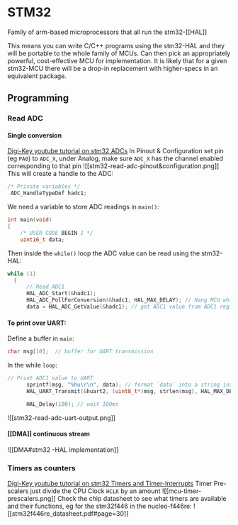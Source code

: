 # STM32
Family of arm-based microprocessors that all run the stm32-[[HAL]] 

This means you can write C/C++ programs using the stm32-HAL and they will be portable to the whole family of MCUs.
Can then pick an appropriately powerful, cost-effective MCU for implementation. 
It is likely that for a given stm32-MCU there will be a drop-in replacement with higher-specs in an equivalent package. 

## Programming
### Read ADC
#### Single conversion
[Digi-Key youtube tutorial on stm32 ADCs](https://youtu.be/EsZLgqhqfO0)
In Pinout & Configuration set pin (eg `PA0`) to `ADC_X`, 
under Analog, make sure `ADC_X` has the channel enabled corresponding to that pin
![[stm32-read-adc-pinout&configuration.png]]
This will create a handle to the ADC:
```C
/* Private variables */
 ADC_HandleTypeDef hadc1; 
 ```
We need a variable to store ADC readings in `main()`:
```C
int main(void)
{
	/* USER CODE BEGIN 1 */
	uint16_t data; 
```
Then inside the `while()` loop the ADC value can be read using the stm32-HAL:
```C
while (1)
  {
	  // Read ADC1
	  HAL_ADC_Start(&hadc1); 
	  HAL_ADC_PollForConversion(&hadc1, HAL_MAX_DELAY); // Hang MCU while waiting for ADC read
	  data = HAL_ADC_GetValue(&hadc1); // get ADC1 value from ADC1 register
```
#### To print over UART:
Define a buffer in `main`: 
```C
char msg[10];  // buffer for UART transmission
```
In the while `loop`: 
```C
// Print ADC1 value to UART
	  sprintf(msg, "%hu\r\n", data); // format `data` into a string into msg (h=short, u=unsigned decimal int)
	  HAL_UART_Transmit(&huart2, (uint8_t*)msg, strlen(msg), HAL_MAX_DELAY);

	  HAL_Delay(100); // wait 100ms
```
![[stm32-read-adc-uart-output.png]]

#### [[DMA]] continuous stream
![[DMA#stm32 -HAL implementation]]



### Timers as counters
[Digi-Key youtube tutorial on stm32 Timers and Timer-Interrupts](https://youtu.be/VfbW6nfG4kw)
Timer Pre-scalers just divide the CPU Clock `HCLK` by an amount
![[mcu-timer-prescalers.png]]
Check the chip datasheet to see what timers are available and their functions, eg for the stm32f446 in the nucleo-f446re: 
! [[stm32f446re_datasheet.pdf#page=30]]

